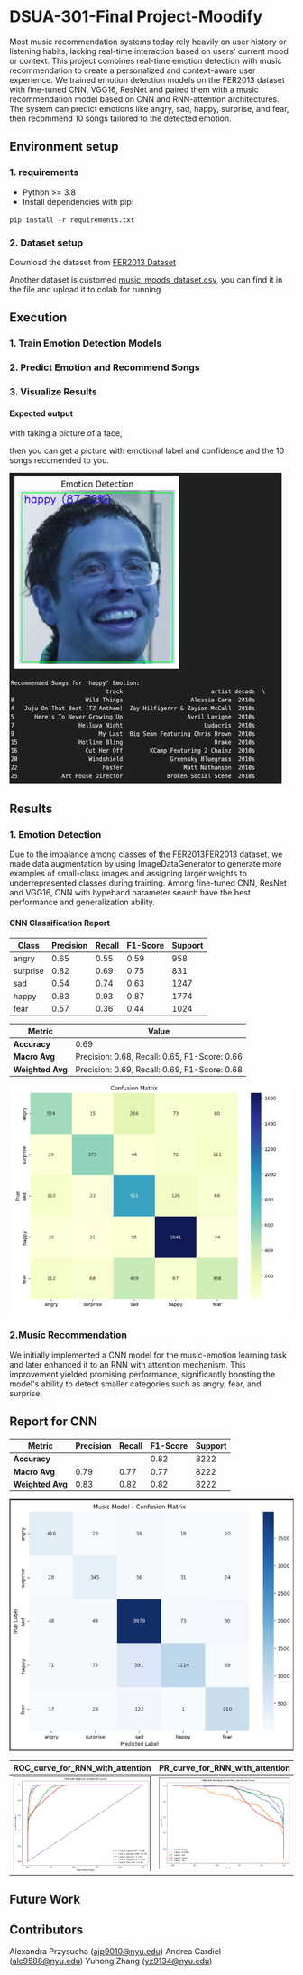# DSUA-301-Final Project-Moodify
Most music recommendation systems today rely heavily on user history or listening habits, lacking real-time interaction based on users' current mood or context. 
This project combines real-time emotion detection with music recommendation to create a personalized and context-aware user experience.
We trained emotion detection models on the FER2013 dataset with fine-tuned CNN, VGG16, ResNet and paired them with a music recommendation model based on CNN and RNN-attention architectures.
The system can predict emotions like angry, sad, happy, surprise, and fear, then recommend 10 songs tailored to the detected emotion.

 ## Environment setup
 ### 1. requirements
 - Python >= 3.8
 - Install dependencies with pip:
   
 `pip install -r requirements.txt`

 
 ### 2. Dataset setup
 Download the dataset from [FER2013 Dataset](https://www.kaggle.com/datasets/msambare/fer2013)
 
 Another dataset is customed [music_moods_dataset.csv](./music_moods_dataset.csv), you can find it in the file and upload it to colab for running
 
 

## Execution
### 1. Train Emotion Detection Models

### 2. Predict Emotion and Recommend Songs

### 3. Visualize Results 

#### Expected output
with taking a picture of a face,

then you can get a picture with emotional label and confidence and the 10 songs recomended to you.
 
![output_example](./image/output_example.png)



 ## Results
 
 ### 1. Emotion Detection
 Due to the imbalance among classes of the FER2013FER2013 dataset, we made data augmentation by using ImageDataGenerator to generate more examples of small-class images and assigning larger weights to underrepresented classes during training.
 Among fine-tuned CNN, ResNet and VGG16, CNN with hypeband parameter search have the best performance and generalization ability.
 #### CNN Classification Report

| Class      | Precision | Recall | F1-Score | Support |
|------------|-----------|--------|----------|---------|
| angry      | 0.65      | 0.55   | 0.59     | 958     |
| surprise   | 0.82      | 0.69   | 0.75     | 831     |
| sad        | 0.54      | 0.74   | 0.63     | 1247    |
| happy      | 0.83      | 0.93   | 0.87     | 1774    |
| fear       | 0.57      | 0.36   | 0.44     | 1024    |

| Metric          | Value |
|------------------|-------|
| **Accuracy**     | 0.69  |
| **Macro Avg**    | Precision: 0.68, Recall: 0.65, F1-Score: 0.66 |
| **Weighted Avg** | Precision: 0.69, Recall: 0.69, F1-Score: 0.68 |

 
 ![confunsion matrix for CNN_Emotion_Model](./image/CNN_confusion_matrix.png)



 


 ### 2.Music Recommendation
We initially implemented a CNN model for the music-emotion learning task and later enhanced it to an RNN with attention mechanism. This improvement yielded promising performance, significantly boosting the model's ability to detect smaller categories such as angry, fear, and surprise.
 ## Report for CNN

| Metric          | Precision | Recall | F1-Score | Support |
|------------------|-----------|--------|----------|---------|
| **Accuracy**     |           |        | 0.82     | 8222    |
| **Macro Avg**    | 0.79      | 0.77   | 0.77     | 8222    |
| **Weighted Avg** | 0.83      | 0.82   | 0.82     | 8222    |

 ![confunsion matrix for CNN_Music_Model](./image/music_model_confusionmatrix.png)

 | ROC_curve_for_RNN_with_attention        | PR_curve_for_RNN_with_attention       |
|----------------|----------------|
| ![ROC_curve_for_RNN_with_attention](./image/ROC_curve_for_RNN_with_attention.png) | ![PR_curve_for_RNN_with_attention](./image/PR_curve_for_RNN_with_attention.png) |




 ## Future Work


 ## Contributors
 Alexandra Przysucha (ajp9010@nyu.edu)
 Andrea Cardiel (alc9588@nyu.edu)
 Yuhong Zhang (yz9134@nyu.edu)
 
 
